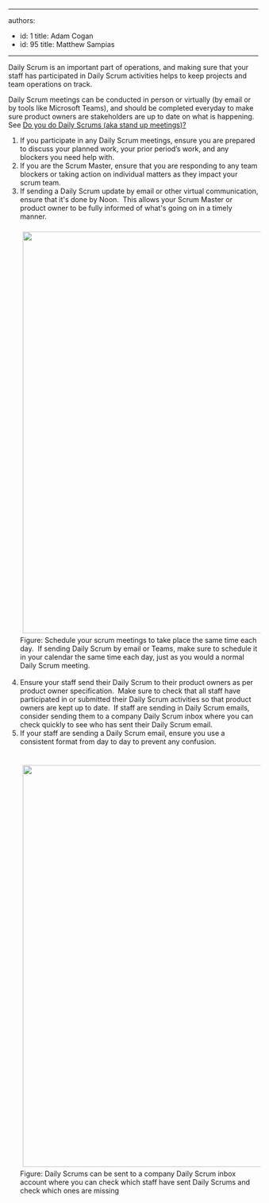 

---
authors:
  - id: 1
    title: Adam Cogan
  - id: 95
    title: Matthew Sampias
---




<span class='intro'> <p>​Daily Scrum is an important part of operations, and making sure that your staff has participated in Daily Scrum activities helps to keep projects and team operations on track.&#160;&#160;<br></p><p>Daily Scrum meetings can be conducted in person or virtually (by email or by tools like Microsoft Teams), and should be completed everyday to make sure product owners are stakeholders are up to date on what is happening.&#160; See&#160;<a href="/_layouts/15/FIXUPREDIRECT.ASPX?WebId=3dfc0e07-e23a-4cbb-aac2-e778b71166a2&amp;TermSetId=07da3ddf-0924-4cd2-a6d4-a4809ae20160&amp;TermId=731a3f5d-a266-4944-876c-a45afa82832f">Do you do Daily Scrums (aka stand up meetings)?​</a><br></p> </span>

<p></p><ol><li>​​If you participate in any Daily Scrum meetings, ensure you are prepared to discuss your planned work, your prior period’s work, and any blockers you need help with.&#160;</li><li>If you are the Scrum Master, ensure that you are responding to any team blockers or taking action on individual matters as they impact your scrum team.​</li><li>If sending a Daily Scrum update by email or other virtual communication, ensure that it's done by Noon.&#160; This allows your Scrum Master or product owner to be fully informed of what's going on in a timely manner.&#160;<br><br><img src="/SiteAssets/know-where-your-staff-is/DailyOps%20Scrum.jpg" alt="" style="margin&#58;5px;width&#58;808px;" />Figure&#58; Schedule your scrum&#160;meetings to take place the same time each day.&#160; If sending Daily Scrum by email or Teams, make sure to schedule it in your calendar the same time each day, just as you would a normal Daily Scrum meeting.&#160;<br><br></li><li>Ensure your staff send their Daily Scrum to their product owners as per product owner specification.&#160; Make sure to check&#160;that all staff have participated in or&#160;submitted their Daily Scrum activities so that product owners are kept up to date.&#160; If staff are sending in Daily Scrum emails, consider sending them to a company Daily Scrum inbox where you can check quickly to see who has sent their Daily Scrum email.<br></li><li>If your staff are sending a Daily Scrum email, ensure you use a consistent format from day to day to prevent any confusion.<br><br><br><img src="/SiteAssets/know-where-your-staff-is/daily%20scrum%20emailss.jpg" alt="" style="margin&#58;5px;width&#58;808px;" />Figure&#58; Daily Scrums can be sent to a company Daily Scrum inbox account where you can check which staff have sent Daily Scrums and check which ones are missing<br></li></ol><br><br><p></p>


